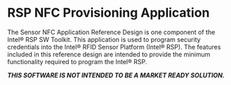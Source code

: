 # RSP NFC Provisioning Application

The Sensor NFC Application Reference Design is one component of the Intel® RSP SW Toolkit.
This application is used to program security credentials into the Intel® RFID Sensor Platform (Intel® RSP).
The features included in this reference design are intended to provide the minimum functionality
required to program the Intel® RSP.  
  
**_THIS SOFTWARE IS NOT INTENDED TO BE A MARKET READY SOLUTION._**

